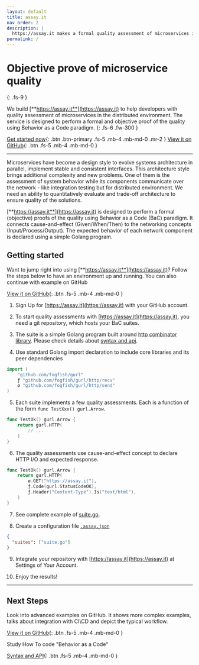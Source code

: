 ```yaml
---
layout: default
title: assay.it
nav_order: 2
description: |
  https://assay.it makes a formal quality assessment of microservices in the distributed environment using Behavior as a Code paradigm.
permalink: /
---
```



# Objective prove of microservice quality
{: .fs-9 }

We build [**https://assay.it**](https://assay.it) to help developers with quality assessment of microservices in the distributed environment. The service is designed to perform a formal and objective proof of the quality using Behavior as a Code paradigm.
{: .fs-6 .fw-300 }

[Get started now](#getting-started){: .btn .btn-primary .fs-5 .mb-4 .mb-md-0 .mr-2 } [View it on GitHub](https://github.com/assay-it/sample.assay.it){: .btn .fs-5 .mb-4 .mb-md-0 }

---

Microservices have become a design style to evolve systems architecture in parallel,
implement stable and consistent interfaces. This architecture style brings additional
complexity and new problems. One of them is the assessment of system behavior while its
components communicate over the network - like integration testing but for distributed
environment. We need an ability to quantitatively evaluate and trade-off architecture
to ensure quality of the solutions.

[**https://assay.it**](https://assay.it) is designed to perform a formal (objective)
proofs of the quality using Behavior as a Code (BaC) paradigm. It connects cause-and-effect
(Given/When/Then) to the networking concepts (Input/Process/Output). The expected
behavior of each network component is declared using a simple Golang program.


## Getting started

Want to jump right into using [**https://assay.it**](https://assay.it)? Follow the steps below to have an environment up and running. You can also continue with example on GitHub

[View it on GitHub](https://github.com/assay-it/sample.assay.it){: .btn .fs-5 .mb-4 .mb-md-0 }

1. Sign Up for [https://assay.it](https://assay.it) with your GitHub account.

2. To start quality assessments with [https://assay.it](https://assay.it), you need a git repository, which hosts your BaC suites.

3. The suite is a simple Golang program built around [http combinator library](https://github.com/fogfish/gurl). Please check  details about [syntax and api](/doc/core).

4. Use standard Golang import declaration to include core libraries and its peer dependencies
```go
import (
	"github.com/fogfish/gurl"
	ƒ "github.com/fogfish/gurl/http/recv"
	ø "github.com/fogfish/gurl/http/send"
)
```

5. Each suite implements a few quality assessments. Each is a function of the form `func TestXxx() gurl.Arrow`.
```go
func TestOk() gurl.Arrow {
	return gurl.HTTP(
		// ...
	)
}
```

6. The quality assessments use cause-and-effect concept to declare HTTP I/O and expected response. 
```go
func TestOk() gurl.Arrow {
	return gurl.HTTP(
		ø.GET("https://assay.it"),
		ƒ.Code(gurl.StatusCodeOK),
		ƒ.Header("Content-Type").Is("text/html"),
	)
}
```  

7. See complete example of [suite.go](https://github.com/assay-it/sample.assay.it/blob/master/suite.go). 

8. Create a configuration file [`.assay.json`](/doc/core)
```json
{
  "suites": ["suite.go"]
}
```

9. Integrate your repository with [https://assay.it](https://assay.it) at Settings of Your Account.

7. Enjoy the results!

---

## Next Steps

Look into advanced examples on GitHub. It shows more complex examples, talks about integration with CI\CD and depict the typical workflow.

[View it on GitHub](https://github.com/assay-it/example.assay.it){: .btn .fs-5 .mb-4 .mb-md-0 }

Study How To code "Behavior as a Code"

[Syntax and API](/doc/core){: .btn .fs-5 .mb-4 .mb-md-0 }
